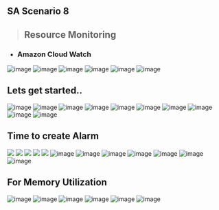 ## SA Scenario 8
> ## Resource Monitoring
* ### Amazon Cloud Watch
  
<img alt="image" src="https://github.com/Brindha-m/AWS_Games/assets/72887609/f4a7645a-0ffd-40dc-ab7f-2b8e37d6c2a1">
<img alt="image" src="https://github.com/Brindha-m/AWS_Games/assets/72887609/bceb21f1-15f3-4f49-8c34-fb8aeb209394">
<img alt="image" src="https://github.com/Brindha-m/AWS_Games/assets/72887609/f536f4ea-92c8-4d24-b907-19963031e76f">
<img alt="image" src="https://github.com/Brindha-m/AWS_Games/assets/72887609/f5351696-4fb3-47d8-9124-b9f2d7b4e5ed">
<img alt="image" src="https://github.com/Brindha-m/AWS_Games/assets/72887609/50472613-6afd-40fb-b68b-7d84e27a824a">
<img alt="image" src="https://github.com/Brindha-m/AWS_Games/assets/72887609/5a4e0d97-f32f-46f3-b7ed-5e4bc8bcb7ca">

## Lets get started..

<img alt="image" src="https://github.com/Brindha-m/AWS_Games/assets/72887609/0faf7e81-a1b2-49f3-8ff4-36e8d5c6dd22">
<img alt="image" src="https://github.com/Brindha-m/AWS_Games/assets/72887609/96e88e5b-0c5a-49ac-a324-f62105c2785c">
<img alt="image" src="https://github.com/Brindha-m/AWS_Games/assets/72887609/fb9538ad-68af-471f-8376-881fa5461781">
<img alt="image" src="https://github.com/Brindha-m/AWS_Games/assets/72887609/c8729eba-24cf-4ad3-987b-cb7f3512d2d1">
<img alt="image" src="https://github.com/Brindha-m/AWS_Games/assets/72887609/11620ae4-cb16-45e5-a186-eeededab0584">
<img alt="image" src="https://github.com/Brindha-m/AWS_Games/assets/72887609/76c6fcb0-4b08-4135-8f97-78932e8b264b">
<img alt="image" src="https://github.com/Brindha-m/AWS_Games/assets/72887609/274e2eb5-6c64-41d6-96c7-bd6cd0375a94">
<img alt="image" src="https://github.com/Brindha-m/AWS_Games/assets/72887609/0e230324-7108-4b2a-98d1-726fc2ddeb92">
<img alt="image" src="https://github.com/Brindha-m/AWS_Games/assets/72887609/def6a0de-9d20-4aab-9785-7e19e3810bac">
<img alt="image" src="https://github.com/Brindha-m/AWS_Games/assets/72887609/f8cd7eb4-08c0-4d77-8107-3643359f517c">

<br>

## Time to create Alarm

<img src="https://github.com/Brindha-m/AWS_Games/assets/72887609/b456fd0d-7c02-4044-a7ab-acd82312cdfd">
<img src="https://github.com/Brindha-m/AWS_Games/assets/72887609/505f1d10-9b9a-4913-972b-362dcd9dc61e">
<img src="https://github.com/Brindha-m/AWS_Games/assets/72887609/9fe607ea-8e7a-4979-b399-35bec9d768a6">
<img src="https://github.com/Brindha-m/AWS_Games/assets/72887609/bc819656-0e81-453c-a4ef-41c5704f3fc5">
<img src="https://github.com/Brindha-m/AWS_Games/assets/72887609/8356eadc-4bfb-43c8-9b1d-ed89fd9f9977">

<img alt="image" src="https://github.com/Brindha-m/AWS_Games/assets/72887609/7dda5c25-94ed-4366-99ae-f573ac1dbfa4">
<img alt="image" src="https://github.com/Brindha-m/AWS_Games/assets/72887609/145ceb15-eacf-4023-b11b-9c8a89576778">
<img alt="image" src="https://github.com/Brindha-m/AWS_Games/assets/72887609/47a3145b-126b-4053-95f1-bbba6a9af5af">
<img alt="image" src="https://github.com/Brindha-m/AWS_Games/assets/72887609/180b17c5-ac91-4be2-ab33-480ddb65ca47">
<img alt="image" src="https://github.com/Brindha-m/AWS_Games/assets/72887609/f3e0572f-5b67-4702-8753-ad993047bf9c">
<img alt="image" src="https://github.com/Brindha-m/AWS_Games/assets/72887609/d0b2f9fd-d3da-4e9e-8ed9-9d0ea95a5e1b">
<img alt="image" src="https://github.com/Brindha-m/AWS_Games/assets/72887609/99503f86-1ac5-409e-937b-27506349979a">

## For Memory Utilization

<img alt="image" src="https://github.com/Brindha-m/AWS_Games/assets/72887609/81b9ea5c-0885-4264-a83e-d9fbd06e07e1">
<img alt="image" src="https://github.com/Brindha-m/AWS_Games/assets/72887609/3235fd97-da15-488d-b4f4-f55705bb9599">
<img alt="image" src="https://github.com/Brindha-m/AWS_Games/assets/72887609/822ec399-8453-465d-a7d4-6311886243ab">
<img alt="image" src="https://github.com/Brindha-m/AWS_Games/assets/72887609/1db73e97-fa56-41cc-a8f5-e761147464da">
<img alt="image" src="https://github.com/Brindha-m/AWS_Games/assets/72887609/84a3e498-00b8-4eb4-8aad-002faff10ab3">
<img alt="image" src="https://github.com/Brindha-m/AWS_Games/assets/72887609/8ca9a393-73d2-4470-9cb2-870ae44faf24">
